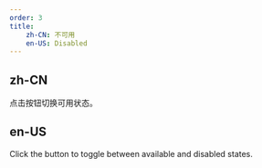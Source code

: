 ```yaml
---
order: 3
title:
    zh-CN: 不可用
    en-US: Disabled
---
```


## zh-CN

点击按钮切换可用状态。

## en-US

Click the button to toggle between available and disabled states.

